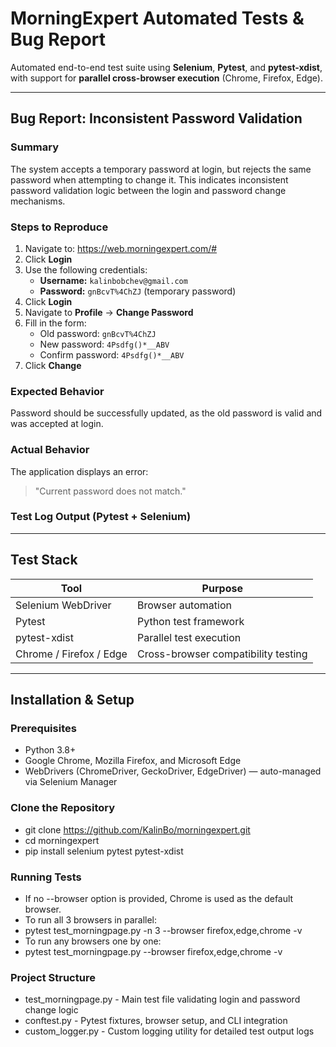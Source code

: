 # MorningExpert Automated Tests & Bug Report

Automated end-to-end test suite using **Selenium**, **Pytest**, and **pytest-xdist**, with support for **parallel cross-browser execution** (Chrome, Firefox, Edge).

---

## Bug Report: Inconsistent Password Validation

### Summary

The system accepts a temporary password at login, but rejects the same password when attempting to change it. This indicates inconsistent password validation logic between the login and password change mechanisms.

### Steps to Reproduce

1. Navigate to: https://web.morningexpert.com/#  
2. Click **Login**
3. Use the following credentials:  
   - **Username:** `kalinbobchev@gmail.com`  
   - **Password:** `gnBcvT%4ChZJ` (temporary password)
4. Click **Login**
5. Navigate to **Profile** → **Change Password**
6. Fill in the form:
   - Old password: `gnBcvT%4ChZJ`
   - New password: `4Psdfg()*__ABV`
   - Confirm password: `4Psdfg()*__ABV`
7. Click **Change**

### Expected Behavior

Password should be successfully updated, as the old password is valid and was accepted at login.

### Actual Behavior

The application displays an error:

> "Current password does not match."

### Test Log Output (Pytest + Selenium)

---

## Test Stack

| Tool               | Purpose                              |
|--------------------|--------------------------------------|
| Selenium WebDriver | Browser automation                   |
| Pytest             | Python test framework                |
| pytest-xdist       | Parallel test execution              |
| Chrome / Firefox / Edge | Cross-browser compatibility testing |

---

## Installation & Setup

### Prerequisites

- Python 3.8+
- Google Chrome, Mozilla Firefox, and Microsoft Edge
- WebDrivers (ChromeDriver, GeckoDriver, EdgeDriver) — auto-managed via Selenium Manager

### Clone the Repository

* git clone https://github.com/KalinBo/morningexpert.git
* cd morningexpert
* pip install selenium pytest pytest-xdist

### Running Tests
* If no --browser option is provided, Chrome is used as the default browser.
* To run all 3 browsers in parallel:
* pytest test_morningpage.py -n 3 --browser firefox,edge,chrome -v
* To run any browsers one by one:
* pytest test_morningpage.py --browser firefox,edge,chrome -v

### Project Structure
- test_morningpage.py - 	Main test file validating login and password change logic
- conftest.py - 	Pytest fixtures, browser setup, and CLI integration
- custom_logger.py - 	Custom logging utility for detailed test output logs
